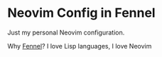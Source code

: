 # Neovim Config in Fennel

Just my personal Neovim configuration.

Why [Fennel](https://fennel-lang.org/)? I love Lisp languages, I love Neovim 
